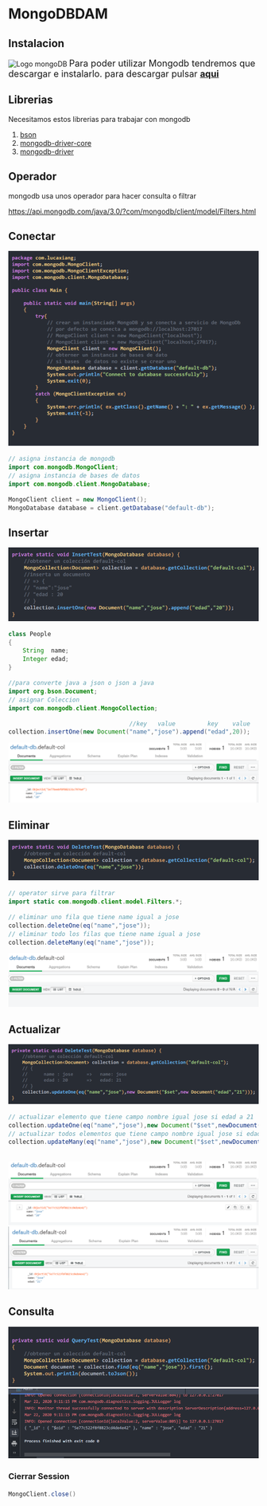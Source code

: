#  MongoDBDAM
## Instalacion

![Logo mongoDB](https://upload.wikimedia.org/wikipedia/commons/9/93/MongoDB_Logo.svg)
<font size = 4 > Para poder utilizar Mongodb tendremos que descargar e instalarlo.
para descargar pulsar  __[aqui](https://www.mongodb.com/download-center/community)__ </font>

## Librerias

Necesitamos estos librerias para trabajar con mongodb

1. [bson](https://mvnrepository.com/artifact/org.mongodb/bson)
2. [mongodb-driver-core](https://mvnrepository.com/artifact/org.mongodb/mongodb-driver-core)
3. [mongodb-driver](https://mvnrepository.com/artifact/org.mongodb/mongodb-driver)

## Operador

mongodb usa unos operador para hacer consulta o filtrar

https://api.mongodb.com/java/3.0/?com/mongodb/client/model/Filters.html

## Conectar

![image-20200227191113013](https://github.com/RichardEnriquez/MongoDB/blob/master/Image/11.png)

~~~java
// asigna instancia de mongodb
import com.mongodb.MongoClient;
// asigna instancia de bases de datos
import com.mongodb.client.MongoDatabase;
~~~

~~~java
MongoClient client = new MongoClient();
MongoDatabase database = client.getDatabase("default-db");
~~~

## Insertar

![2](https://github.com/RichardEnriquez/MongoDB/blob/master/Image/2.png)

~~~java
class People
{
    String  name;
    Integer edad;
}
~~~

~~~java
//para converte java a json o json a java
import org.bson.Document;
// asignar Coleccion
import com.mongodb.client.MongoCollection;
~~~

~~~java	
								  //key   value         key    value
collection.insertOne(new Document("name","jose").append("edad",20));
~~~
![3](https://github.com/RichardEnriquez/MongoDB/blob/master/Image/3.png)

## Eliminar

![4](https://github.com/RichardEnriquez/MongoDB/blob/master/Image/4.png)

~~~java
// operator sirve para filtrar
import static com.mongodb.client.model.Filters.*;
~~~
~~~java
// eliminar uno fila que tiene name igual a jose
collection.deleteOne(eq("name","jose"));
// eliminar todo los filas que tiene name igual a jose
collection.deleteMany(eq("name","jose"));
~~~

![5](https://github.com/RichardEnriquez/MongoDB/blob/master/Image/5.png)

## Actualizar

![6](https://github.com/RichardEnriquez/MongoDB/blob/master/Image/6.png)

~~~java
// actualizar elemento que tiene campo nombre igual jose si edad a 21
collection.updateOne(eq("name","jose"),new Document("$set",newDocument("edad","21")));
// actualizar todos elementos que tiene campo nombre igual jose si edad a 21 
collection.updateMany(eq("name","jose"),new Document("$set",newDocument("edad","21")));
    
~~~
![7](https://github.com/RichardEnriquez/MongoDB/blob/master/Image/7.png)
![8](https://github.com/RichardEnriquez/MongoDB/blob/master/Image/8.png)

## Consulta
![9](https://github.com/RichardEnriquez/MongoDB/blob/master/Image/9.png)
![10](https://github.com/RichardEnriquez/MongoDB/blob/master/Image/10.png)

### Cierrar Session
~~~java
MongoClient.close()
~~~
